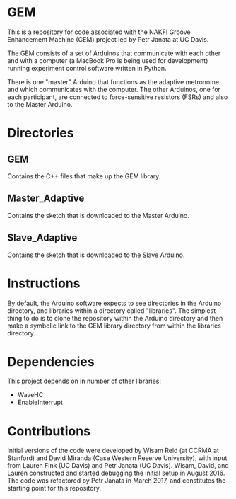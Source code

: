# GEM
This is a repository for code associated with the NAKFI Groove Enhancement Machine (GEM) project led by Petr Janata at UC Davis.

The GEM consists of a set of Arduinos that communicate with each other and with a computer (a MacBook Pro is being used for development) running experiment control software written in Python.

There is one "master" Arduino that functions as the adaptive metronome and which communicates with the computer.  The other Arduinos, one for each participant, are connected to force-sensitive resistors (FSRs) and also to the Master Arduino.

# Directories
## GEM 
Contains the C++ files that make up the GEM library.

## Master_Adaptive
Contains the sketch that is downloaded to the Master Arduino.

## Slave_Adaptive
Contains the sketch that is downloaded to the Slave Arduino.

# Instructions
By default, the Arduino software expects to see directories in the Arduino directory, and libraries within a directory called "libraries". The simplest thing to do is to clone the repository within the Arduino directory and then make a symbolic link to the GEM library directory from within the libraries directory.

# Dependencies
This project depends on in number of other libraries:
<ul>
<li>WaveHC
<li>EnableInterrupt
</ul>

# Contributions
Initial versions of the code were developed by Wisam Reid (at CCRMA at Stanford) and David Miranda (Case Western Reserve University), with input from Lauren Fink (UC Davis) and Petr Janata (UC Davis).  Wisam, David, and Lauren constructed and started debugging the initial setup in August 2016.  The code was refactored by Petr Janata in March 2017, and constitutes the starting point for this repository.
